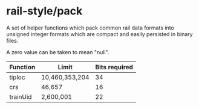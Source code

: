 # rail-style/pack

A set of helper functions which pack common rail data formats into unsigned
integer formats which are compact and easily persisted in binary files.

A zero value can be taken to mean "null".

| Function | Limit          | Bits required |
|----------|----------------|---------------|
| tiploc   | 10,460,353,204 | 34            |
| crs      | 46,657         | 16            |
| trainUid | 2,600,001      | 22            |
